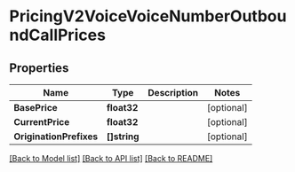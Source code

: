 # PricingV2VoiceVoiceNumberOutboundCallPrices

## Properties
Name | Type | Description | Notes
------------ | ------------- | ------------- | -------------
**BasePrice** | **float32** |  |[optional] 
**CurrentPrice** | **float32** |  |[optional] 
**OriginationPrefixes** | **[]string** |  |[optional] 

[[Back to Model list]](../README.md#documentation-for-models) [[Back to API list]](../README.md#documentation-for-api-endpoints) [[Back to README]](../README.md)



